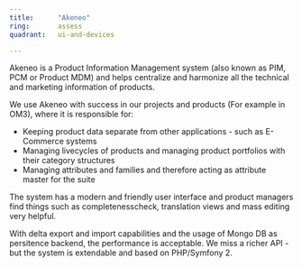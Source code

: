 ```yaml
---
title:      "Akeneo"
ring:       assess
quadrant:   ui-and-devices

---
```


Akeneo is a Product Information Management system (also known as PIM, PCM or Product MDM) and helps centralize and harmonize all the technical and marketing information of products.

We use Akeneo with success in our projects and products (For example in OM3), where it is responsible for:

-   Keeping product data separate from other applications - such as E-Commerce systems
-   Managing livecycles of products and managing product portfolios with their category structures
-   Managing attributes and families and therefore acting as attribute master for the suite

The system has a modern and friendly user interface and product managers find things such as completenesscheck, translation views and mass editing very helpful.

With delta export and import capabilities and the usage of Mongo DB as persitence backend, the performance is acceptable. We miss a richer API - but the system is extendable and based on PHP/Symfony 2.
